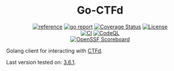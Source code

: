 <div align="center">
	<h1>Go-CTFd</h1>
	<a href="https://pkg.go.dev/github.com/ctfer-io/go-ctfd"><img src="https://shields.io/badge/-reference-blue?logo=go&style=for-the-badge" alt="reference"></a>
	<a href="https://goreportcard.com/report/github.com/ctfer-io/go-ctfd"><img src="https://goreportcard.com/badge/github.com/ctfer-io/go-ctfd?style=for-the-badge" alt="go report"></a>
	<a href="https://coveralls.io/github/ctfer-io/go-ctfd?branch=main"><img src="https://img.shields.io/coverallsCoverage/github/ctfer-io/go-ctfd?style=for-the-badge" alt="Coverage Status"></a>
	<a href=""><img src="https://img.shields.io/github/license/ctfer-io/go-ctfd?style=for-the-badge" alt="License"></a>
	<br>
	<a href="https://github.com/ctfer-io/go-ctfd/actions/workflows/ci.yaml"><img src="https://img.shields.io/github/actions/workflow/status/ctfer-io/go-ctfd/ci.yaml?style=for-the-badge&label=CI" alt="CI"></a>
	<a href="https://github.com/ctfer-io/go-ctfd/actions/workflows/codeql-analysis.yaml"><img src="https://img.shields.io/github/actions/workflow/status/ctfer-io/go-ctfd/codeql-analysis.yaml?style=for-the-badge&label=CodeQL" alt="CodeQL"></a>
	<br>
	<a href="https://securityscorecards.dev/viewer/?uri=github.com/ctfer-io/go-ctfd"><img src="https://img.shields.io/ossf-scorecard/github.com/ctfer-io/go-ctfd?label=openssf%20scorecard&style=for-the-badge" alt="OpenSSF Scoreboard"></a>
</div>

Golang client for interacting with [CTFd](https://ctfd.io/).

Last version tested on: [3.6.1](https://github.com/CTFd/CTFd/releases/tag/3.6.1).
